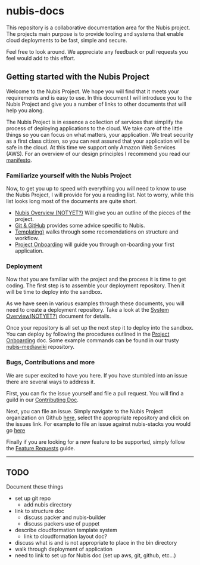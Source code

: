 ﻿

# nubis-docs

This repository is a collaborative documentation area for the Nubis project. The
projects main purpose is to provide tooling and systems that enable cloud
deployments to be fast, simple and secure.

Feel free to look around. We appreciate any feedback or pull requests you feel
would add to this effort.

## Getting started with the Nubis Project

Welcome to the Nubis Project. We hope you will find that it meets your
requirements and is easy to use. In this document I will introduce you to the
Nubis Project and give you a number of links to other documents that will help
you along.

The Nubis Project is in essence a collection of services that simplify the
process of deploying applications to the cloud. We take care of the little
things so you can focus on what matters, your application. We treat security as
a first class citizen, so you can rest assured that your application will be
safe in the cloud. At this time we support only Amazon Web Services (AWS). For
an overview of our design principles I recommend you read our [manifesto](https://github.com/Nubisproject/nubis-docs/blob/master/MANIFESTO.md).

### Familiarize yourself with the Nubis Project

Now, to get you up to speed with everything you will need to know to use the
Nubis Project, I will provide for you a reading list. Not to worry, while this
list looks long most of the documents are quite short.

* [Nubis Overview (NOTYET?)](https://github.com/Nubisproject/nubis-docs/blob/master/SYSTEM_OVERVIEW.md)
  Will give you an outline of the pieces of the project.
* [Git & GitHub](https://github.com/Nubisproject/nubis-docs/blob/master/GIT_GITHUB.md)
  provides some advice specific to Nubis.
* [Templating)](https://github.com/Nubisproject/nubis-docs/blob/master/TEMPLATING.md)
  walks through some recomendations on structure and workflow.
* [Project Onboarding](https://github.com/Nubisproject/nubis-docs/blob/master/PROJECT_ONBOARDING.md)
  will guide you through on-boarding your first application.

### Deployment

Now that you are familiar with the project and the process it is time to get
coding. The first step is to assemble your deployment repository. Then it will
be time to deploy into the sandbox.

As we have seen in various examples through these documents, you will need to
create a deployment repository. Take a look at the [System Overview(NOTYET?)](https://github.com/Nubisproject/nubis-docs/blob/master/SYSTEM_OVERVIEW.md)
document for details.

Once your repository is all set up the next step it to deploy into the sandbox.
You can deploy by following the procedures outlined in the [Project Onboarding](https://github.com/Nubisproject/nubis-docs/blob/master/PROJECT_ONBOARDING.md#application-build-out)
doc. Some example commands can be found in our trusty [nubis-mediawiki](https://github.com/Nubisproject/nubis-mediawiki/blob/master/nubis/cloudformation/README.md)
repository.

### Bugs, Contributions and more

We are super excited to have you here. If you have stumbled into an issue there
are several ways to address it.

First, you can fix the issue yourself and file a pull request. You will find a
guild in our [Contributing Doc](https://github.com/Nubisproject/nubis-docs/blob/master/CONTRIBUTING.md).

Next, you can file an issue. Simply navigate to the Nubis Project organization
on Github [here](https://github.com/Nubisproject), select the appropriate
repository and click on the issues link. For example to file an issue against
nubis-stacks you would go [here](https://github.com/Nubisproject/nubis-stacks/issues)

Finally if you are looking for a new feature to be supported, simply follow the
[Feature Requests](https://github.com/Nubisproject/nubis-docs/blob/master/FEATURE_REQUESTS.md)
guide.

---

## TODO

Document these things

* set up git repo
  * add nubis directory
* link to structure doc
  * discuss packer and nubis-builder
  * discuss packers use of puppet
* describe cloudformation template system
  * link to cloudformation layout doc?
* discuss what is and is not appropriate to place in the bin directory
* walk through deployment of application
* need to link to set up for Nubis doc (set up aws, git, github, etc...)
